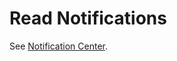 <meta name=“robots” content=“noindex”>

# Read Notifications

See [Notification Center](https://docs.spot.io/administration/notification-center/).
